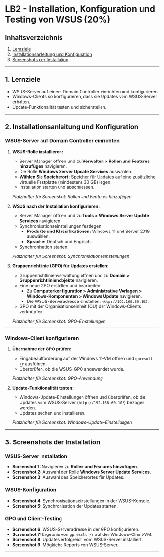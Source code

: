# LB2 - Installation, Konfiguration und Testing von WSUS (20%)

## Inhaltsverzeichnis
1. [Lernziele](#lernziele)
2. [Installationsanleitung und Konfiguration](#installationsanleitung-und-konfiguration)
3. [Screenshots der Installation](#screenshots-der-installation)

---

## 1. Lernziele

- WSUS-Server auf einem Domain Controller einrichten und konfigurieren.
- Windows-Clients so konfigurieren, dass sie Updates vom WSUS-Server erhalten.
- Update-Funktionalität testen und sicherstellen.

---

## 2. Installationsanleitung und Konfiguration

### WSUS-Server auf Domain Controller einrichten

1. **WSUS-Rolle installieren:**
   - Server Manager öffnen und zu **Verwalten > Rollen und Features hinzufügen** navigieren.
   - Die Rolle **Windows Server Update Services** auswählen.
   - **Wählen Sie Speicherort:** Speicher für Updates auf eine zusätzliche virtuelle Festplatte (mindestens 30 GB) legen.
   - Installation starten und abschliessen.

   _Platzhalter für Screenshot: Rollen und Features hinzufügen_

2. **WSUS nach der Installation konfigurieren:**
   - Server Manager öffnen und zu **Tools > Windows Server Update Services** navigieren.
   - Synchronisationseinstellungen festlegen:
     - **Produkte und Klassifikationen:** Windows 11 und Server 2019 auswählen.
     - **Sprache:** Deutsch und Englisch.
   - Synchronisation starten.

   _Platzhalter für Screenshot: Synchronisationseinstellungen_

3. **Gruppenrichtlinie (GPO) für Updates erstellen:**
   - Gruppenrichtlinienverwaltung öffnen und zu **Domain > Gruppenrichtlinienobjekte** navigieren.
   - Eine neue GPO erstellen und bearbeiten:
     - Zu **Computerkonfiguration > Administrative Vorlagen > Windows-Komponenten > Windows Update** navigieren.
     - Die WSUS-Serveradresse einstellen: `http://192.168.60.102`.
   - GPO mit der Organisationseinheit (OU) der Windows-Clients verknüpfen.

   _Platzhalter für Screenshot: GPO-Einstellungen_

---

### Windows-Client konfigurieren

1. **Übernahme der GPO prüfen:**
   - Eingabeaufforderung auf der Windows 11-VM öffnen und `gpresult /r` ausführen.
   - Überprüfen, ob die WSUS-GPO angewendet wurde.

   _Platzhalter für Screenshot: GPO-Anwendung_

2. **Update-Funktionalität testen:**
   - Windows-Update-Einstellungen öffnen und überprüfen, ob die Updates vom WSUS-Server (`http://192.168.60.102`) bezogen werden.
   - Updates suchen und installieren.

   _Platzhalter für Screenshot: Windows-Update-Einstellungen_

---

## 3. Screenshots der Installation

### WSUS-Server Installation
- **Screenshot 1:** Navigieren zu **Rollen und Features hinzufügen**.
- **Screenshot 2:** Auswahl der Rolle **Windows Server Update Services**.
- **Screenshot 3:** Auswahl des Speicherortes für Updates.

### WSUS-Konfiguration
- **Screenshot 4:** Synchronisationseinstellungen in der WSUS-Konsole.
- **Screenshot 5:** Synchronisation der Updates starten.

### GPO und Client-Testing
- **Screenshot 6:** WSUS-Serveradresse in der GPO konfigurieren.
- **Screenshot 7:** Ergebnis von `gpresult /r` auf der Windows-Client-VM.
- **Screenshot 8:** Updates erfolgreich vom WSUS-Server installiert.
- **Screenshot 9:** Mögkiche Reports von WSUS-Server.

---


